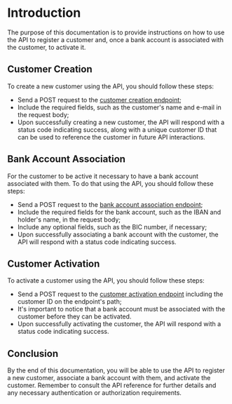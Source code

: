 # Introduction
The purpose of this documentation is to provide instructions on how to use the API to register a customer and, once a bank account is associated with the customer, to activate it.

## Customer Creation
To create a new customer using the API, you should follow these steps:

- Send a POST request to the [customer creation endpoint](./../reference/customer-register.md);
- Include the required fields, such as the customer's name and e-mail in the request body;
- Upon successfully creating a new customer, the API will respond with a status code indicating success, along with a unique customer ID that can be used to reference the customer in future API interactions.

## Bank Account Association
For the customer to be active it necessary to have a bank account associated with them. To do that using the API, you should follow these steps:

- Send a POST request to the [bank account association endpoint](./../reference/bank-account-association.md);
- Include the required fields for the bank account, such as the IBAN and holder's name, in the request body;
- Include any optional fields, such as the BIC number, if necessary;
- Upon successfully associating a bank account with the customer, the API will respond with a status code indicating success.

## Customer Activation
To activate a customer using the API, you should follow these steps:

- Send a POST request to the [customer activation endpoint](./../reference/customer-set-as-active.md) including the customer ID on the endpoint's path;
- It's important to notice that a bank account must be associated with the customer before they can be activated.
- Upon successfully activating the customer, the API will respond with a status code indicating success.

## Conclusion
By the end of this documentation, you will be able to use the API to register a new customer, associate a bank account with them, and activate the customer. Remember to consult the API reference for further details and any necessary authentication or authorization requirements.